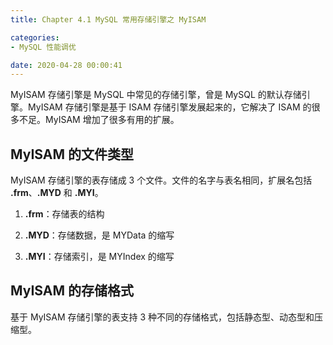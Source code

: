 ```yaml
---
title: Chapter 4.1 MySQL 常用存储引擎之 MyISAM

categories:
- MySQL 性能调优

date: 2020-04-28 00:00:41
---
```

MyISAM 存储引擎是 MySQL 中常见的存储引擎，曾是 MySQL 的默认存储引擎。MyISAM 存储引擎是基于 ISAM 存储引擎发展起来的，它解决了 ISAM 的很多不足。MyISAM 增加了很多有用的扩展。

## MyISAM 的文件类型
MyISAM 存储引擎的表存储成 3 个文件。文件的名字与表名相同，扩展名包括 **.frm**、**.MYD** 和 **.MYI**。

1. **.frm**：存储表的结构

1. **.MYD**：存储数据，是 MYData 的缩写

1. **.MYI**：存储索引，是 MYIndex 的缩写

## MyISAM 的存储格式
基于 MyISAM 存储引擎的表支持 3 种不同的存储格式，包括静态型、动态型和压缩型。